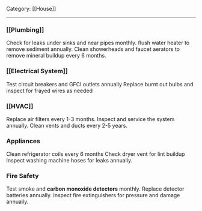 Category: [[House]]
___
### [[Plumbing]]
Check for leaks under sinks and near pipes monthly.
flush water heater to remove sediment annually. 
Clean showerheads and faucet aerators to remove mineral buildup every 6 months. 
### [[Electrical System]]
Test circuit breakers and GFCI outlets annually
Replace burnt out bulbs and inspect for frayed wires as needed
### [[HVAC]]
Replace air filters every 1-3 months. 
Inspect and service the system annually. 
Clean vents and ducts every 2-5 years. 
### Appliances 
Clean refrigerator coils every 6 months
Check dryer vent for lint buildup
Inspect washing machine hoses for leaks annually. 
### Fire Safety
Test smoke and **carbon monoxide detectors** monthly. 
Replace detector batteries annually. 
Inspect fire extinguishers for pressure and damage annually. 
